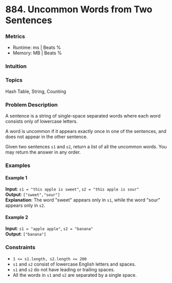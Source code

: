 # 884. Uncommon Words from Two Sentences

### Metrics
- Runtime: ms | Beats %  
- Memory: MB | Beats %

### Intuition


### Topics
Hash Table, String, Counting

### Problem Description
A sentence is a string of single-space separated words where each word consists only of lowercase letters.

A word is uncommon if it appears exactly once in one of the sentences, and does not appear in the other sentence.

Given two sentences `s1` and `s2`, return a list of all the uncommon words. You may return the answer in any order.

### Examples

#### Example 1
**Input**: `s1 = "this apple is sweet"`, `s2 = "this apple is sour"`  
**Output**: `["sweet","sour"]`  
**Explanation**: The word "sweet" appears only in `s1`, while the word "sour" appears only in `s2`.

#### Example 2
**Input**: `s1 = "apple apple"`, `s2 = "banana"`  
**Output**: `["banana"]`

### Constraints
- `1 <= s1.length, s2.length <= 200`
- `s1` and `s2` consist of lowercase English letters and spaces.
- `s1` and `s2` do not have leading or trailing spaces.
- All the words in `s1` and `s2` are separated by a single space.

